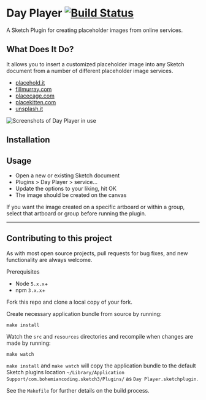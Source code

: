 # Day Player [![Build Status](https://travis-ci.org/tylergaw/day-player.svg)](https://travis-ci.org/tylergaw/day-player)
A Sketch Plugin for creating placeholder images from online services.

## What Does It Do?
It allows you to insert a customized placeholder image into any Sketch document from a number
of different placeholder image services.

 - [placehold.it](http://placehold.it/)
 - [fillmurray.com](http://www.fillmurray.com/)
 - [placecage.com](http://www.placecage.com/)
 - [placekitten.com](http://placekitten.com/)
 - [unsplash.it](http://unsplash.it/)

![Screenshots of Day Player in use](http://f.cl.ly/items/0Q1x2l0k371C173X3U0g/dayplayer-screens.jpg)

## Installation

## Usage
 - Open a new or existing Sketch document
 - Plugins > Day Player > service...
 - Update the options to your liking, hit OK
 - The image should be created on the canvas

If you want the image created on a specific artboard or within a group, select
that artboard or group before running the plugin.

-------

## Contributing to this project

As with most open source projects, pull requests for bug fixes, and new functionality are always welcome.

Prerequisites

- Node `5.x.x`+
- npm `3.x.x`+

Fork this repo and clone a local copy of your fork.

Create necessary application bundle from source by running:

```
make install
```

Watch the `src` and `resources` directories and recompile when changes are made by running:

```
make watch
```

`make install` and `make watch` will copy the application bundle to the default Sketch plugins location `~/Library/Application Support/com.bohemiancoding.sketch3/Plugins/` as `Day Player.sketchplugin`.

See the `Makefile` for further details on the build process.
